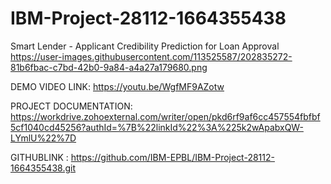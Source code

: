 # IBM-Project-28112-1664355438
Smart Lender - Applicant Credibility Prediction for Loan Approval
https://user-images.githubusercontent.com/113525587/202835272-81b6fbac-c7bd-42b0-9a84-a4a27a179680.png

 DEMO VIDEO LINK:  https://youtu.be/WgfMF9AZotw 
  
PROJECT DOCUMENTATION: https://workdrive.zohoexternal.com/writer/open/pkd6rf9af6cc457554fbfbf5cf1040cd45256?authId=%7B%22linkId%22%3A%225k2wApabxQW-LYmlU%22%7D 

GITHUBLINK : https://github.com/IBM-EPBL/IBM-Project-28112-1664355438.git

